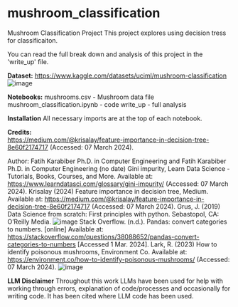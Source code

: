 # mushroom_classification
Mushroom Classification Project
This project explores using decision tress for classificaiton. 

You can read the full break down and analysis of this project in the 'write_up' file. 

**Dataset:** https://www.kaggle.com/datasets/uciml/mushroom-classification ![image](https://github.com/user-attachments/assets/d461dcfb-5e6d-4a66-afdf-9f01e0a82ef8)

**Notebooks:**
mushrooms.csv - Mushroom data file 
mushroom_classification.ipynb - code 
write_up - full analysis

**Installation**
All necessary imports are at the top of each notebook.

**Credits:**  
https://medium.com/@krisalay/feature-importance-in-decision-tree-8e60f2174717 (Accessed: 07 March 2024).

  Author: Fatih Karabiber Ph.D. in Computer Engineering and Fatih Karabiber Ph.D. in Computer Engineering (no date) Gini impurity, Learn Data Science - Tutorials, Books, Courses, and More. Available at: https://www.learndatasci.com/glossary/gini-impurity/ (Accessed: 07 March 2024). 
  Krisalay (2024) Feature importance in decision tree, Medium. Available at: https://medium.com/@krisalay/feature-importance-in-decision-tree-8e60f2174717 (Accessed: 07 March 2024).
  Grus, J. (2019) Data Science from scratch: First principles with python. Sebastopol, CA: O’Reilly Media. 
![image](https://github.com/user-attachments/assets/be9fd6dc-ae7c-4969-ad49-3d1524b880ba)
  Stack Overflow. (n.d.). Pandas: convert categories to numbers. [online] Available at: https://stackoverflow.com/questions/38088652/pandas-convert-categories-to-numbers [Accessed 1 Mar. 2024].
  Lark, R. (2023) How to identify poisonous mushrooms, Environment Co. Available at: https://environment.co/how-to-identify-poisonous-mushrooms/ (Accessed: 07 March 2024). 
![image](https://github.com/user-attachments/assets/d509179c-132d-4336-b6eb-793bb9cc4459)


**LLM Disclaimer**
Throughout this work LLMs have been used for help with working through errors, explanation of code/processes and occasionally for writing code. It has been cited where LLM code has been used.
